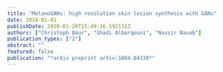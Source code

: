 ```yaml
---
title: "MelanoGANs: high resolution skin lesion synthesis with GANs"
date: 2018-01-01
publishDate: 2020-01-20T15:49:16.592131Z
authors: ["Christoph Baur", "Shadi Albarqouni", "Nassir Navab"]
publication_types: ["2"]
abstract: ""
featured: false
publication: "*arXiv preprint arXiv:1804.04338*"
---
```


